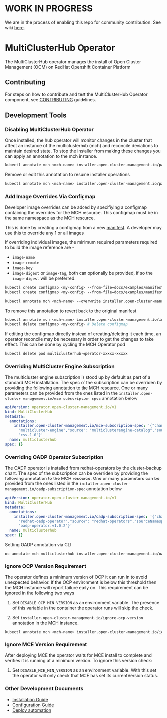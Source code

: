[comment]: # ( Copyright Contributors to the Open Cluster Management project )

# WORK IN PROGRESS

We are in the process of enabling this repo for community contribution. See wiki [here](https://open-cluster-management.io/concepts/architecture/).

# MultiClusterHub Operator

The MultiClusterHub operator manages the install of Open Cluster Management (OCM) on RedHat Openshift Container Platform

## Contributing

For steps on how to contribute and test the MultiClusterHub Operator component, see [CONTRIBUTING](./CONTRIBUTING.md) guidelines.

## Development Tools

### Disabling MultiClusterHub Operator

Once installed, the hub operator will monitor changes in the cluster that affect an instance of the multiclusterhub (mch) and reconcile deviations to maintain desired state. To stop the installer from making these changes you can apply an annotation to the mch instance.

```bash
kubectl annotate mch <mch-name> installer.open-cluster-management.io/pause=true
```

Remove or edit this annotation to resume installer operations

```bash
kubectl annotate mch <mch-name> installer.open-cluster-management.io/pause=false --overwrite
```

### Add Image Overrides Via Configmap  

Developer image overrides can be added by specifiying a configmap containing the overrides for the MCH resource. This configmap must be in the same namespace as the MCH resource.

This is done by creating a configmap from a new [manifest](https://github.com/stolostron/pipeline/tree/2.7-integration/snapshots). A developer may use this to override any 1 or all images.

If overriding individual images, the minimum required parameters required to build the image reference are -

- `image-name`
- `image-remote`
- `image-key`
- `image-digest` or `image-tag`, both can optionally be provided, if so the `image-digest` will be preferred.

```bash
kubectl create configmap <my-config> --from-file=docs/examples/manifest-oneimage.json # Override 1 image example
kubectl create configmap <my-config> --from-file=docs/examples/manifest-allimages.json # Overriding all images example

kubectl annotate mch <mch-name> --overwrite installer.open-cluster-management.io/image-overrides-configmap=<my-config> # Provide the configmap as an override to the MCH
```

To remove this annotation to revert back to the original manifest

```bash
kubectl annotate mch <mch-name> installer.open-cluster-management.io/image-overrides-configmap --overwrite # Remove annotation
kubectl delete configmap <my-config> # Delete configmap
```

If editing the configmap directly instead of creating/deleting it each time, an operator reconcile may be necessary in order to get the changes to take effect. This can be done by cycling the MCH Operator pod

```bash
kubectl delete pod multiclusterhub-operator-xxxxx-xxxxx
```

### Overriding MultiCluster Engine Subscription

The multicluster engine subscription is stood up by default as part of a standard MCH installation. The spec of the subscription can be overriden by providing the following annotation to the MCH resource. One or many parameters can be provided from the ones listed in the `installer.open-cluster-management.io/mce-subscription-spec` annotation below

```yaml
apiVersion: operator.open-cluster-management.io/v1
kind: MultiClusterHub
metadata:
  annotations:
    installer.open-cluster-management.io/mce-subscription-spec: '{"channel": "stable-2.0","installPlanApproval": "Manual","name":
      "multicluster-engine","source": "multiclusterengine-catalog","sourceNamespace": "catalogsourcenamespace","startingCSV":
      "csv-1.0"}'
  name: multiclusterhub
spec: {}
```

### Overriding OADP Operator Subscription

The OADP operator is installed from redhat-operators by the cluster-backup chart. The spec of the subscription can be overriden by providing the following annotation to the MCH resource. One or many parameters can be provided from the ones listed in the `installer.open-cluster-management.io/oadp-subscription-spec` annotation below

```yaml
apiVersion: operator.open-cluster-management.io/v1
kind: MultiClusterHub
metadata:
  annotations:
    installer.open-cluster-management.io/oadp-subscription-spec: '{"channel": "stable-1.0","installPlanApproval": "Automatic","name":
      "redhat-oadp-operator","source": "redhat-operators","sourceNamespace": "openshift-marketplace","startingCSV":
      "oadp-operator.v1.0.2"}'
  name: multiclusterhub
spec: {}
```

Setting OADP annotation via CLI

```bash
oc annotate mch multiclusterhub installer.open-cluster-management.io/oadp-subscription-spec='{"channel":"stable-1.0","installPlanApproval":"Automatic","name":"redhat-oadp-operator","source":"redhat-operators","sourceNamespace":"openshift-marketplace","startingCSV": "oadp-operator.v1.0.2"}'
```

### Ignore OCP Version Requirement

The operator defines a minimum version of OCP it can run in to avoid unexpected behavior. If the OCP environment is below this threshold then the MCH instance will report failure early on. This requirement can be ignored in the following two ways

1. Set `DISABLE_OCP_MIN_VERSION` as an environment variable. The presence of this variable in the container the operator runs will skip the check.

2. Set `installer.open-cluster-management.io/ignore-ocp-version` annotation in the MCH instance.

```bash
kubectl annotate mch <mch-name> installer.open-cluster-management.io/ignore-ocp-version=true
```

### Ignore MCE Version Requirement

After deploying MCE the operator waits for MCE install to complete and verifies it is running at a minimum version. To ignore this version check:

1. Set `DISABLE_MCE_MIN_VERSION` as an environment variable. With this set the operator will only check that MCE has set its currentVersion status.

### Other Development Documents

- [Installation Guide](/docs/installation.md)
- [Configuration Guide](/docs/configuration.md)
- [Deploy automation](https://github.com/stolostron/deploy)
